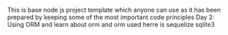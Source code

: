 This is base node js project template which anyone can use as it has been prepared by keeping some of the most important code principles
Day 2: Using ORM and learn about orm and orm used herre is sequelize sqlite3